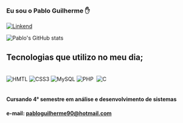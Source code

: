 ### Eu sou o Pablo Guilherme ✋

[![Linkend](https://img.shields.io/badge/LinkedIn-0077B5?style=for-the-badge&logo=linkedin&logoColor=white)](https://www.linkedin.com/in/pablo-guilherme-753b1a56/)


![Pablo's GitHub stats](https://github-readme-stats.vercel.app/api?username=PabloG2022&show_icons=true&theme=radical)

## Tecnologias que utilizo no meu dia;

<div Style="display: inline_block"><br/>
<img align="center" alt="HMTL" src="https://img.shields.io/badge/HTML5-E34F26?style=for-the-badge&logo=html5&logoColor=white">
<img align="center" alt="CSS3" src="https://img.shields.io/badge/CSS3-1572B6?style=for-the-badge&logo=css3&logoColor=white">
<img align="center" alt="MySQL" src="https://img.shields.io/badge/MySQL-00000F?style=for-the-badge&logo=mysql&logoColor=white">
<img align="center" alt="PHP" src="https://img.shields.io/badge/PHP-777BB4?style=for-the-badge&logo=php&logoColor=white">
<img align="center" alt="" src="https://img.shields.io/badge/Python-14354C?style=for-the-badge&logo=python&logoColor=white">
<img align="center" alt="C" src="https://img.shields.io/badge/C-00599C?style=for-the-badge&logo=c&logoColor=white">
</div>
<br/>

#### Cursando 4° semestre em análise e desenvolvimento de sistemas 

#### e-mail: pabloguilherme90@hotmail.com
